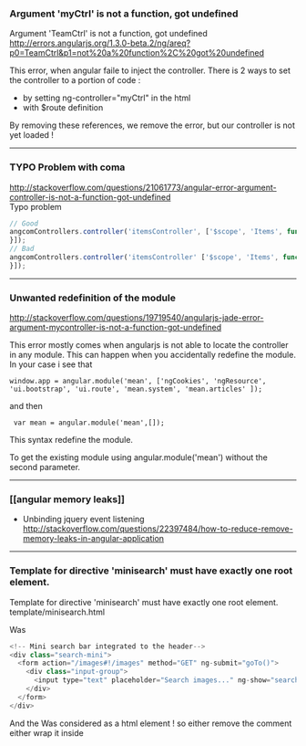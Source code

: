 ### Argument 'myCtrl' is not a function, got undefined    
> 
Argument 'TeamCtrl' is not a function, got undefined    
http://errors.angularjs.org/1.3.0-beta.2/ng/areq?p0=TeamCtrl&p1=not%20a%20function%2C%20got%20undefined

This error, when angular faile to inject the controller. 
There is 2 ways to set the controller to a portion of code : 
* by setting ng-controller="myCtrl" in the html 
* with $route definition 

By removing these references, we remove the error, but our controller is not yet loaded !

***
### TYPO Problem with coma    
http://stackoverflow.com/questions/21061773/angular-error-argument-controller-is-not-a-function-got-undefined    
Typo problem 
```` js
// Good
angcomControllers.controller('itemsController', ['$scope', 'Items', function($scope, Items){
}]);
// Bad
angcomControllers.controller('itemsController' ['$scope', 'Items', function($scope, Items){
}]);
````
***
### Unwanted redefinition of the module      

http://stackoverflow.com/questions/19719540/angularjs-jade-error-argument-mycontroller-is-not-a-function-got-undefined
  
This error mostly comes when angularjs is not able to locate the controller in any module. This can happen when you accidentally redefine the module. In your case i see that
````
window.app = angular.module('mean', ['ngCookies', 'ngResource', 'ui.bootstrap', 'ui.route', 'mean.system', 'mean.articles' ]);
````
and then

```` var mean = angular.module('mean',[]);````

This syntax redefine the module.

To get the existing module using angular.module('mean') without the second parameter.

*** 

### [[angular memory leaks]]

* Unbinding jquery event listening
http://stackoverflow.com/questions/22397484/how-to-reduce-remove-memory-leaks-in-angular-application

***
### Template for directive 'minisearch' must have exactly one root element.

Template for directive 'minisearch' must have exactly one root element. template/minisearch.html

Was 
````js
<!-- Mini search bar integrated to the header-->
<div class="search-mini">
  <form action="/images#!/images" method="GET" ng-submit="goTo()">
    <div class="input-group">
      <input type="text" placeholder="Search images..." ng-show="searchMini" class="form-control"><span ng-click="searchMini = !searchMini" class="input-group-addon"><i class="fa fa-search"></i></span>
    </div>
  </form>
</div>
````
And the <!-- Mini search bar integrated to the header-->
Was considered as a html element ! so either remove the comment either wrap it inside <div class="search-mini">
